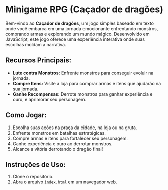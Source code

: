 # Minigame RPG (Caçador de dragões)

Bem-vindo ao **Caçador de dragões**, um jogo simples baseado em texto onde você embarca em uma jornada emocionante enfrentando monstros, comprando armas e explorando um mundo mágico. Desenvolvido em JavaScript, este jogo oferece uma experiência interativa onde suas escolhas moldam a narrativa.

## Recursos Principais:
- **Lute contra Monstros:** Enfrente monstros para conseguir evoluir na jornada.
- **Compre Itens:** Visite a loja para comprar armas e itens que ajudarão na sua jornada.
- **Ganhe Recompensas:** Derrote monstros para ganhar experiência e ouro, e aprimorar seu personagem.

## Como Jogar:
1. Escolha suas ações na praça da cidade, na loja ou na gruta.
2. Enfrente monstros em batalhas estratégicas.
3. Compre armas e itens para fortalecer seu personagem.
4. Ganhe experiência e ouro ao derrotar monstros.
5. Alcance a vitória derrotando o dragão final!

## Instruções de Uso:
1. Clone o repositório.
2. Abra o arquivo `index.html` em um navegador web.
